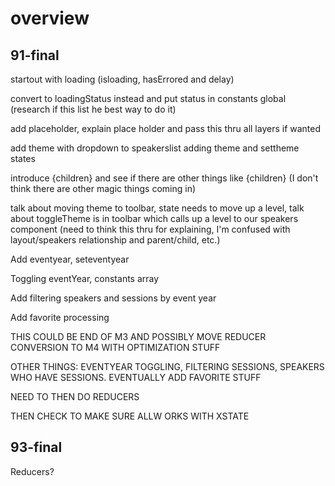 # overview

## 91-final

startout with loading (isloading, hasErrored and delay)

convert to loadingStatus instead and put status in constants global (research if this list he best way to do it)

add placeholder, explain place holder and pass this thru all layers if wanted

add theme with dropdown to speakerslist adding theme and settheme states

introduce {children} and see if there are other things like {children} 
  (I don't think there are other magic things coming in)

talk about moving theme to toolbar, state needs to move up a level, talk about toggleTheme is in
  toolbar which calls up a level to our speakers component (need to think this thru for 
  explaining, I'm confused with layout/speakers relationship and parent/child, etc.)

Add eventyear, seteventyear

Toggling eventYear, constants array

Add filtering speakers and sessions by event year 

Add favorite processing

THIS COULD BE END OF M3 AND POSSIBLY MOVE REDUCER CONVERSION TO M4 WITH OPTIMIZATION STUFF


OTHER THINGS: EVENTYEAR TOGGLING, FILTERING SESSIONS, SPEAKERS WHO HAVE SESSIONS.
  EVENTUALLY ADD FAVORITE STUFF

NEED TO THEN DO REDUCERS

THEN CHECK TO MAKE SURE ALLW ORKS WITH XSTATE


## 93-final

Reducers?
